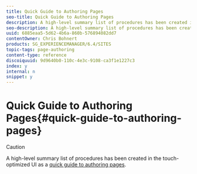 ```yaml
---
title: Quick Guide to Authoring Pages
seo-title: Quick Guide to Authoring Pages
description: A high-level summary list of procedures has been created in the touch-optimized UI as a quick guide to authoring pages.
seo-description: A high-level summary list of procedures has been created in the touch-optimized UI as a quick guide to authoring pages.
uuid: 6885eaa5-5d62-4b6a-860b-576894082dd7
contentOwner: Chris Bohnert
products: SG_EXPERIENCEMANAGER/6.4/SITES
topic-tags: page-authoring
content-type: reference
discoiquuid: 9d9640b0-110c-4e3c-9108-ca3f1e1227c3
index: y
internal: n
snippet: y
---
```


# Quick Guide to Authoring Pages{#quick-guide-to-authoring-pages}

>[!CAUTION]
>
>A high-level summary list of procedures has been created in the touch-optimized UI as a [quick guide to authoring pages](../../../sites/authoring/using/qg-page-authoring.md).

